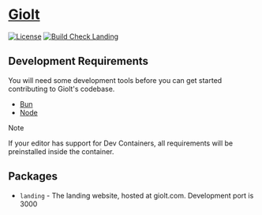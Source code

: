 # [Giolt](https://giolt.com)

[![License](https://img.shields.io/badge/license-FSL-green)](/LICENSE.md)
[![Build Check Landing](https://github.com/ongiolt/giolt/actions/workflows/build-check-landing.yaml/badge.svg)](https://github.com/ongiolt/giolt/actions/workflows/build-check-landing.yaml)

## Development Requirements

You will need some development tools before you can get started contributing to
Giolt's codebase.

* [Bun](https://bun.sh)
* [Node](https://nodejs.org)

> [!NOTE]
> If your editor has support for Dev Containers, all requirements will be preinstalled inside the container.

## Packages
* `landing` - The landing website, hosted at giolt.com. Development port is 3000
